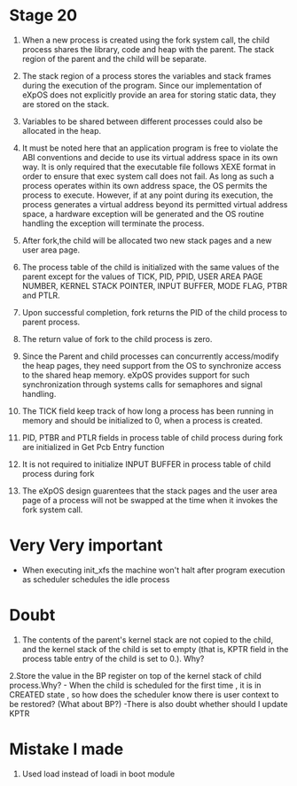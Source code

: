 # Stage 20

1. When a new process is created using the fork system call, the child process shares the library, code and heap with the parent. The stack region of the parent and the child will be separate.

2. The stack region of a process stores the variables and stack frames during the execution of the program. Since our implementation of eXpOS does not explicitly provide an area for storing static data, they are stored on the stack.

3. Variables to be shared between different processes could also be allocated in the heap.

4. It must be noted here that an application program is free to violate the ABI conventions and decide to use its virtual address space in its own way. It is only required that the executable file follows XEXE format in order to ensure that exec system call does not fail. As long as such a process operates within its own address space, the OS permits the process to execute. However, if at any point during its execution, the process generates a virtual address beyond its permitted virtual address space, a hardware exception will be generated and the OS routine handling the exception will terminate the process.

5. After fork,the child will be allocated two new stack pages and a new user area page.
6. The process table of the child is initialized with the same values of the parent except for the values of TICK, PID, PPID, USER AREA PAGE NUMBER, KERNEL STACK POINTER, INPUT BUFFER, MODE FLAG, PTBR and PTLR. 

7. Upon successful completion, fork returns the PID of the child process to parent process.

8. The return value of fork to the child process is zero.

9. Since the Parent and child processes can concurrently access/modify the heap pages, they need support from the OS to synchronize access to the shared heap memory. eXpOS provides support for such synchronization through systems calls for semaphores and signal handling. 

10. The TICK field keep track of how long a process has been running in memory and should be initialized to 0, when a process is created.

11. PID, PTBR and PTLR fields in process table of child process during fork are initialized in  Get Pcb Entry function

12. It is not required to initialize INPUT BUFFER in process table of child process during fork


13. The eXpOS design guarentees that the stack pages and the user area page of a process will not be swapped at the time when it invokes the fork system call.

# Very Very important 
- When executing init_xfs the machine won't halt after program execution as scheduler schedules the idle process



# Doubt

1. The contents of the parent's kernel stack are not copied to the child, and the kernel stack of the child is set to empty (that is, KPTR field in the process table entry of the child is set to 0.). Why?

2.Store the value in the BP register on top of the kernel stack of child process.Why?
    - When the child is scheduled for the first time , it is in CREATED state , so how does the scheduler know there is user context to be restored? (What about BP?)
    -There is also doubt whether should I update KPTR

# Mistake I made
1. Used load instead of loadi in boot module